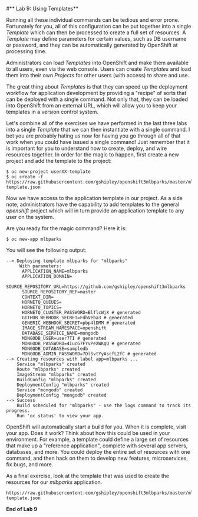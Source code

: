 #** Lab 9: Using Templates**

Running all these individual commands can be tedious and error prone.
Fortunately for you, all of this configuration can be put together into a single
*Template* which can then be processed to create a full set of resources. A
*Template* may define parameters for certain values, such as DB username or
password, and they can be automatically generated by OpenShift at processing
time.

Administrators can load *Templates* into OpenShift and make them available to
all users, even via the web console. Users can create *Templates* and load them
into their own *Projects* for other users (with access) to share and use.

The great thing about *Templates* is that they can speed up the deployment
workflow for application development by providing a "recipe" of sorts that can
be deployed with a single command.  Not only that, they can be loaded into
OpenShift from an external URL, which will allow you to keep your templates in a
version control system.

Let's combine all of the exercises we have performed in the last three labs into
a single *Template* that we can then instantiate with a single command.  I bet
you are probably hating us now for having you go through all of that work when
you could have issued a single command! Just remember that it is important for
you to understand how to create, deploy, and wire resources together.  In order
for the magic to happen, first create a new project and add the template to the
project:

	$ oc new-project userXX-template
	$ oc create -f https://raw.githubusercontent.com/gshipley/openshift3mlbparks/master/mlbparks-template.json

Now we have access to the application template in our project.  As a side note, administrators have the capability to add templates to the general *openshift* project which will in turn provide an application template to any user on the system.

Are you ready for the magic command?  Here it is:

	$ oc new-app mlbparks

You will see the following output:

    --> Deploying template mlbparks for "mlbparks"
         With parameters:
          APPLICATION_NAME=mlbparks
          APPLICATION_DOMAIN=
          SOURCE_REPOSITORY_URL=https://github.com/gshipley/openshift3mlbparks
          SOURCE_REPOSITORY_REF=master
          CONTEXT_DIR=
          HORNETQ_QUEUES=
          HORNETQ_TOPICS=
          HORNETQ_CLUSTER_PASSWORD=BlflcWjX # generated
          GITHUB_WEBHOOK_SECRET=FdhVeba3 # generated
          GENERIC_WEBHOOK_SECRET=pbp4lDMM # generated
          IMAGE_STREAM_NAMESPACE=openshift
          DATABASE_SERVICE_NAME=mongodb
          MONGODB_USER=user7TI # generated
          MONGODB_PASSWORD=4IucG7FYvPeXWKqQ # generated
          MONGODB_DATABASE=sampledb
          MONGODB_ADMIN_PASSWORD=7DlSvtYyAscfL2fC # generated
    --> Creating resources with label app=mlbparks ...
        Service "mlbparks" created
        Route "mlbparks" created
        ImageStream "mlbparks" created
        BuildConfig "mlbparks" created
        DeploymentConfig "mlbparks" created
        Service "mongodb" created
        DeploymentConfig "mongodb" created
    --> Success
        Build scheduled for "mlbparks" - use the logs command to track its progress.
        Run 'oc status' to view your app.

OpenShift will automatically start a build for you. When it is complete, visit
your app. Does it work? Think about how this could be used in your environment.
For example, a template could define a large set of resources that make up a
"reference application", complete with several app servers, databases, and more.
You could deploy the entire set of resources with one command, and then hack on
them to develop new features, microservices, fix bugs, and more.

As a final exercise, look at the template that was used to create the
resources for our *mlbparks* application.

    https://raw.githubusercontent.com/gshipley/openshift3mlbparks/master/mlbparks-template.json

**End of Lab 9**
